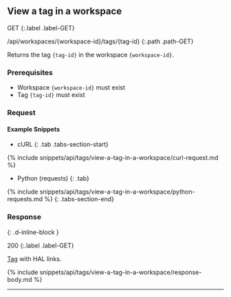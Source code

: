 ## View a tag in a workspace

GET
{:.label .label-GET}

/api/workspaces/{workspace-id}/tags/{tag-id}
{:.path .path-GET}

Returns the tag `{tag-id}` in the workspace `{workspace-id}`.

### Prerequisites
- Workspace `{workspace-id}` must exist
- Tag `{tag-id}` must exist

### Request
#### Example Snippets
- cURL
{: .tab .tabs-section-start}

{% include snippets/api/tags/view-a-tag-in-a-workspace/curl-request.md %}

- Python (requests)
{: .tab}

{% include snippets/api/tags/view-a-tag-in-a-workspace/python-requests.md %}
{: .tabs-section-end}

### Response
{: .d-inline-block }

200
{:.label .label-GET}

[Tag](#tag) with HAL links.

{% include snippets/api/tags/view-a-tag-in-a-workspace/response-body.md %}

---
